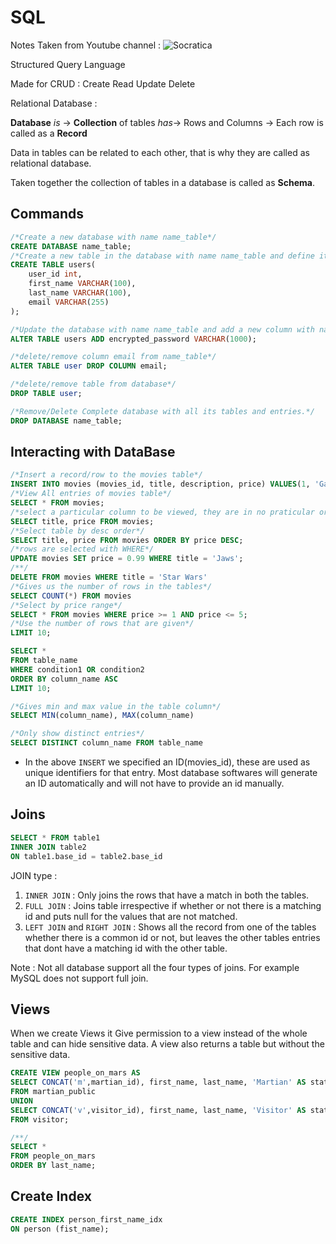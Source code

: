 # SQL

Notes Taken from Youtube channel : ![Socratica](https://www.youtube.com/channel/UCW6TXMZ5Pq6yL6_k5NZ2e0Q)

Structured Query Language

Made for CRUD : Create Read Update Delete

Relational Database :

**Database** *is* -> **Collection** of tables *has*-> Rows and Columns -> Each row is called as a **Record**

Data in tables can be related to each other, that is why they are called as relational database.

Taken together the collection of tables in a database is called as **Schema**.

## Commands

```sql
/*Create a new database with name name_table*/
CREATE DATABASE name_table;
/*Create a new table in the database with name name_table and define its columns*/
CREATE TABLE users(
    user_id int,
    first_name VARCHAR(100),
    last_name VARCHAR(100),
    email VARCHAR(255)
);

/*Update the database with name name_table and add a new column with name encrypted_password. It does not actually encrypt password, the name of the column is encrypted password */
ALTER TABLE users ADD encrypted_password VARCHAR(1000);

/*delete/remove column email from name_table*/
ALTER TABLE user DROP COLUMN email;

/*delete/remove table from database*/
DROP TABLE user;

/*Remove/Delete Complete database with all its tables and entries.*/
DROP DATABASE name_table;
```

## Interacting with DataBase

```sql
/*Insert a record/row to the movies table*/
INSERT INTO movies (movies_id, title, description, price) VALUES(1, 'Gattaca', 'Movie or documentary', 4.99);
/*View All entries of movies table*/
SELECT * FROM movies;
/*select a particular column to be viewed, they are in no praticular order. FROM selects tables and SELECT for columns*/
SELECT title, price FROM movies;
/*Select table by desc order*/
SELECT title, price FROM movies ORDER BY price DESC;
/*rows are selected with WHERE*/
UPDATE movies SET price = 0.99 WHERE title = 'Jaws';
/**/
DELETE FROM movies WHERE title = 'Star Wars'
/*Gives us the number of rows in the tables*/
SELECT COUNT(*) FROM movies
/*Select by price range*/
SELECT * FROM movies WHERE price >= 1 AND price <= 5;
/*Use the number of rows that are given*/
LIMIT 10;
```

```sql
SELECT *
FROM table_name
WHERE condition1 OR condition2
ORDER BY column_name ASC
LIMIT 10;

/*Gives min and max value in the table column*/
SELECT MIN(column_name), MAX(column_name)

/*Only show distinct entries*/
SELECT DISTINCT column_name FROM table_name
```

* In the above `INSERT` we specified an ID(movies_id), these are used as unique identifiers for that entry. Most database softwares will generate an ID automatically and will not have to provide an id manually.

## Joins

```sql
SELECT * FROM table1
INNER JOIN table2
ON table1.base_id = table2.base_id
```

JOIN type :

1. `INNER JOIN` : Only joins the rows that have a match in both the tables.
2. `FULL JOIN` : Joins table irrespective if whether or not there is a matching id and puts null for the values that are not matched.
3. `LEFT JOIN` and `RIGHT JOIN` : Shows all the record from one of the tables whether there is a common id or not, but leaves the other tables entries that dont have a matching id with the other table.

Note : Not all database support all the four types of joins. For example MySQL does not support full join.

## Views

When we create Views it Give permission to a view instead of the whole table and can hide sensitive data. A view also returns a table but without the sensitive data.

```sql
CREATE VIEW people_on_mars AS
SELECT CONCAT('m',martian_id), first_name, last_name, 'Martian' AS status
FROM martian_public
UNION
SELECT CONCAT('v',visitor_id), first_name, last_name, 'Visitor' AS status
FROM visitor;

/**/
SELECT *
FROM people_on_mars
ORDER BY last_name;
```

## Create Index

```sql
CREATE INDEX person_first_name_idx
ON person (fist_name);
```
